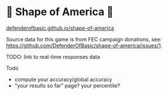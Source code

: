 # 🧩 Shape of America 🧩

[defenderofbasic.github.io/shape-of-america](https://defenderofbasic.github.io/shape-of-america/)

Source data for this game is from FEC campaign donations, see: https://github.com/DefenderOfBasic/shape-of-america/issues/1. 

TODO: link to real-time responses data

Todo

- compute your accuracy/global accuracy
- "your results so far" page?
    your percentile?
